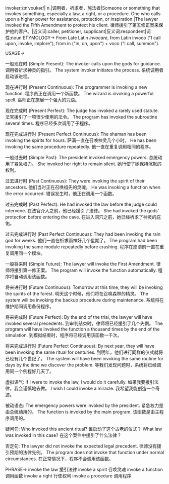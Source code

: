 invoker:/ɪnˈvoʊkər/| n.|调用者，祈求者，施法者|Someone or something that invokes something, especially a law, a right, or a procedure.  One who calls upon a higher power for assistance, protection, or inspiration.|The lawyer invoked the Fifth Amendment to protect his client. 律师援引了第五修正案来保护他的客户。|近义词:caller, petitioner, supplicant|反义词:respondent|词性:noun
ETYMOLOGY->
From Late Latin *invocare*, from Latin invoco ("I call upon, invoke, implore"), from in ("in, on, upon") + voco ("I call, summon").

USAGE->

一般现在时 (Simple Present):
The invoker calls upon the gods for guidance.  调用者祈求神灵的指引。
The system invoker initiates the process. 系统调用者启动该进程。

现在进行时 (Present Continuous):
The programmer is invoking a new function. 程序员正在调用一个新函数。
The wizard is invoking a powerful spell.  巫师正在施展一个强大的咒语。

现在完成时 (Present Perfect):
The judge has invoked a rarely used statute. 法官援引了一项很少使用的法令。
The program has invoked the subroutine several times. 程序已经多次调用了子程序。

现在完成进行时 (Present Perfect Continuous):
The shaman has been invoking the spirits for hours. 萨满一直在召唤神灵几个小时。
He has been invoking the same procedure repeatedly. 他一直在重复调用相同的程序。

一般过去时 (Simple Past):
The president invoked emergency powers. 总统动用了紧急权力。
She invoked her right to remain silent. 她行使了她保持沉默的权利。

过去进行时 (Past Continuous):
They were invoking the spirit of their ancestors. 他们当时正在召唤祖先的灵魂。
He was invoking a function when the error occurred.  错误发生时，他正在调用一个函数。

过去完成时 (Past Perfect):
He had invoked the law before the judge could intervene. 在法官介入之前，他已经援引了法律。
She had invoked the gods' protection before entering the cave.  在进入洞穴之前，她已经祈求了神灵的庇佑。

过去完成进行时 (Past Perfect Continuous):
They had been invoking the rain god for weeks.  他们一直在祈求雨神好几个星期了。
The program had been invoking the same module repeatedly before crashing.  程序在崩溃前一直在重复调用同一个模块。

一般将来时 (Simple Future):
The lawyer will invoke the First Amendment. 律师将援引第一修正案。
The program will invoke the function automatically. 程序将自动调用该函数。


将来进行时 (Future Continuous):
Tomorrow at this time, they will be invoking the spirits of the forest. 明天这个时候，他们将在召唤森林的精灵。
The system will be invoking the backup procedure during maintenance. 系统将在维护期间调用备份程序。


将来完成时 (Future Perfect):
By the end of the trial, the lawyer will have invoked several precedents. 到审判结束时，律师将已经援引了几个先例。
The program will have invoked the function a thousand times by the end of the simulation.  到模拟结束时，程序将已经调用该函数一千次。


将来完成进行时 (Future Perfect Continuous):
By next year, they will have been invoking the same ritual for centuries. 到明年，他们进行同样的仪式就将已经有几个世纪了。
The system will have been invoking the same routine for days by the time we discover the problem. 等我们发现问题时，系统将已经调用同一个例程好几天了。

虚拟语气:
If I were to invoke the law, I would do it carefully. 如果我要援引法律，我会谨慎地去做。
I wish I could invoke a miracle. 我希望我能创造一个奇迹。

被动语态:
The emergency powers were invoked by the president. 紧急权力是由总统动用的。
The function is invoked by the main program. 该函数是由主程序调用的。


疑问句:
Who invoked this ancient ritual? 谁启动了这个古老的仪式？
What law was invoked in this case?  在这个案件中援引了什么法律？


否定句:
The lawyer did not invoke the expected legal precedent. 律师没有援引预期的法律先例。
The program does not invoke that function under normal circumstances. 在正常情况下，程序不会调用该函数。



PHRASE->
invoke the law  援引法律
invoke a spirit  召唤灵魂
invoke a function 调用函数
invoke a right  行使权利
invoke a procedure 调用程序

